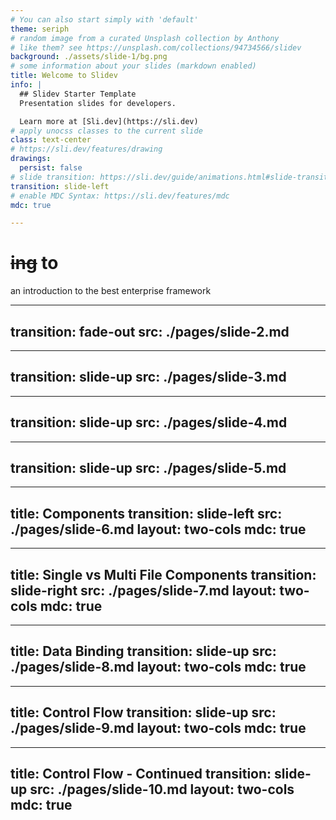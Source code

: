 ```yaml
---
# You can also start simply with 'default'
theme: seriph
# random image from a curated Unsplash collection by Anthony
# like them? see https://unsplash.com/collections/94734566/slidev
background: ./assets/slide-1/bg.png
# some information about your slides (markdown enabled)
title: Welcome to Slidev
info: |
  ## Slidev Starter Template
  Presentation slides for developers.

  Learn more at [Sli.dev](https://sli.dev)
# apply unocss classes to the current slide
class: text-center
# https://sli.dev/features/drawing
drawings:
  persist: false
# slide transition: https://sli.dev/guide/animations.html#slide-transitions
transition: slide-left
# enable MDC Syntax: https://sli.dev/features/mdc
mdc: true

---
```

# <React/><s>ing</s> to <Angular />

<div>
  an introduction to the best enterprise framework
</div>

---
transition: fade-out
src: ./pages/slide-2.md
---

---
transition: slide-up
src: ./pages/slide-3.md
---

---
transition: slide-up
src: ./pages/slide-4.md
---

---
transition: slide-up
src: ./pages/slide-5.md
---

---
title: Components
transition: slide-left
src: ./pages/slide-6.md
layout: two-cols
mdc: true
---

---
title: Single vs Multi File Components
transition: slide-right
src: ./pages/slide-7.md
layout: two-cols
mdc: true
---

---
title: Data Binding
transition: slide-up
src: ./pages/slide-8.md
layout: two-cols
mdc: true
---

---
title: Control Flow
transition: slide-up
src: ./pages/slide-9.md
layout: two-cols
mdc: true
---

---
title: Control Flow - Continued
transition: slide-up
src: ./pages/slide-10.md
layout: two-cols
mdc: true
---


<PoweredBySlidev mt-10 />
